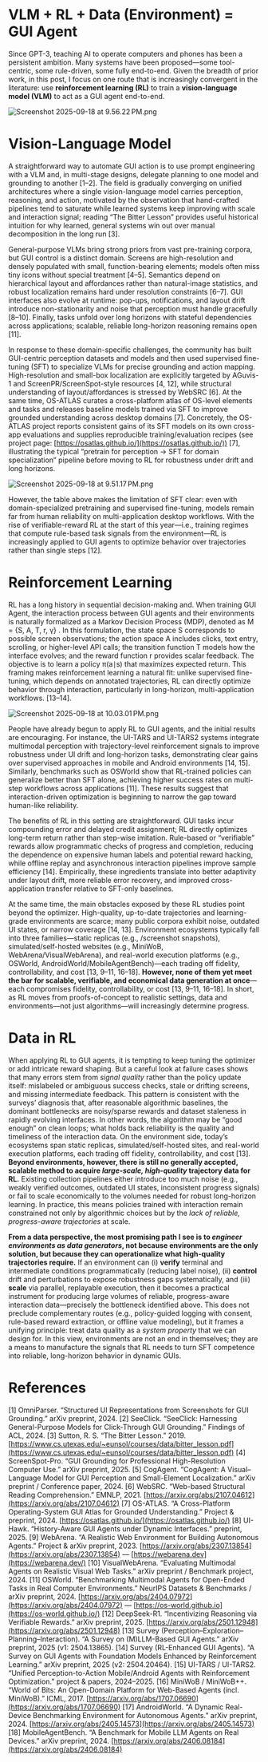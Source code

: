 # VLM + RL + Data (Environment) = GUI Agent

Since GPT-3, teaching AI to operate computers and phones has been a persistent ambition. Many systems have been proposed—some tool-centric, some rule-driven, some fully end-to-end. Given the breadth of prior work, in this post, I focus on one route that is increasingly convergent in the literature: use **reinforcement learning (RL)** to train a **vision-language model (VLM)** to act as a GUI agent end-to-end.

![Screenshot 2025-09-18 at 9.56.22 PM.png](VLM%20+%20RL%20+%20Data%20(Environment)%20=%20GUI%20Agent%20268632381ae280d0b440de9faf19ae57/Screenshot_2025-09-18_at_9.56.22_PM.png)

# Vision-Language Model

A straightforward way to automate GUI action is to use prompt engineering with a VLM and, in multi-stage designs, delegate planning to one model and grounding to another [1–2]. The field is gradually converging on unified architectures where a single vision-language model carries perception, reasoning, and action, motivated by the observation that hand-crafted pipelines tend to saturate while learned systems keep improving with scale and interaction signal; reading “The Bitter Lesson” provides useful historical intuition for why learned, general systems win out over manual decomposition in the long run [3].

General-purpose VLMs bring strong priors from vast pre-training corpora, but GUI control is a distinct domain. Screens are high-resolution and densely populated with small, function-bearing elements; models often miss tiny icons without special treatment [4–5]. Semantics depend on hierarchical layout and affordances rather than natural-image statistics, and robust localization remains hard under resolution constraints [6–7]. GUI interfaces also evolve at runtime: pop-ups, notifications, and layout drift introduce non-stationarity and noise that perception must handle gracefully [8–10]. Finally, tasks unfold over long horizons with stateful dependencies across applications; scalable, reliable long-horizon reasoning remains open [11].

In response to these domain-specific challenges, the community has built GUI-centric perception datasets and models and then used supervised fine-tuning (SFT) to specialize VLMs for precise grounding and action mapping. High-resolution and small-box localization are explicitly targeted by AGuvis-1 and ScreenPR/ScreenSpot-style resources [4, 12], while structural understanding of layout/affordances is stressed by WebSRC [6]. At the same time, OS-ATLAS curates a cross-platform atlas of OS-level elements and tasks and releases baseline models trained via SFT to improve grounded understanding across desktop domains [7]. Concretely, the OS-ATLAS project reports consistent gains of its SFT models on its own cross-app evaluations and supplies reproducible training/evaluation recipes (see project page: [https://osatlas.github.io/](https://osatlas.github.io/)) [7], illustrating the typical “pretrain for perception → SFT for domain specialization” pipeline before moving to RL for robustness under drift and long horizons.

![Screenshot 2025-09-18 at 9.51.17 PM.png](VLM%20+%20RL%20+%20Data%20(Environment)%20=%20GUI%20Agent%20268632381ae280d0b440de9faf19ae57/Screenshot_2025-09-18_at_9.51.17_PM.png)

However, the table above makes the limitation of SFT clear: even with domain-specialized pretraining and supervised fine-tuning, models remain far from human reliability on multi-application desktop workflows. With the rise of verifiable-reward RL at the start of this year—i.e., training regimes that compute rule-based task signals from the environment—RL is increasingly applied to GUI agents to optimize behavior over trajectories rather than single steps [12].

# Reinforcement Learning

RL has a long history in sequential decision-making and. When training GUI Agent, the interaction process between GUI agents and their environments is naturally formalized as a Markov Decision Process (MDP), denoted as M = {S, A, T, r, γ} . In this formulation, the state space S corresponds to possible screen observations; the action space A includes clicks, text entry, scrolling, or higher-level API calls; the transition function T models how the interface evolves; and the reward function r provides scalar feedback. The objective is to learn a policy π(a∣s) that maximizes expected return. This framing makes reinforcement learning a natural fit: unlike supervised fine-tuning, which depends on annotated trajectories, RL can directly optimize behavior through interaction, particularly in long-horizon, multi-application workflows. [13–14].

![Screenshot 2025-09-18 at 10.03.01 PM.png](VLM%20+%20RL%20+%20Data%20(Environment)%20=%20GUI%20Agent%20268632381ae280d0b440de9faf19ae57/Screenshot_2025-09-18_at_10.03.01_PM.png)

People have already begun to apply RL to GUI agents, and the initial results are encouraging. For instance, the UI-TARS and UI-TARS2 systems integrate multimodal perception with trajectory-level reinforcement signals to improve robustness under UI drift and long-horizon tasks, demonstrating clear gains over supervised approaches in mobile and Android environments [14, 15]. Similarly, benchmarks such as OSWorld show that RL-trained policies can generalize better than SFT alone, achieving higher success rates on multi-step workflows across applications [11]. These results suggest that interaction-driven optimization is beginning to narrow the gap toward human-like reliability.

The benefits of RL in this setting are straightforward. GUI tasks incur compounding error and delayed credit assignment; RL directly optimizes long-term return rather than step-wise imitation. Rule-based or “verifiable” rewards allow programmatic checks of progress and completion, reducing the dependence on expensive human labels and potential reward hacking, while offline replay and asynchronous interaction pipelines improve sample efficiency [14]. Empirically, these ingredients translate into better adaptivity under layout drift, more reliable error recovery, and improved cross-application transfer relative to SFT-only baselines.

At the same time, the main obstacles exposed by these RL studies point beyond the optimizer. High-quality, up-to-date trajectories and learning-grade environments are scarce; many public corpora exhibit noise, outdated UI states, or narrow coverage [14, 13]. Environment ecosystems typically fall into three families—static replicas (e.g., /screenshot snapshots), simulated/self-hosted websites (e.g., MiniWoB, WebArena/VisualWebArena), and real-world execution platforms (e.g., OSWorld, AndroidWorld/MobileAgentBench)—each trading off fidelity, controllability, and cost [13, 9–11, 16–18]. **However, none of them yet meet the bar for scalable, verifiable, and economical data generation at once**—each compromises fidelity, controllability, or cost [13, 9–11, 16–18]. In short, as RL moves from proofs-of-concept to realistic settings, data and environments—not just algorithms—will increasingly determine progress.

# Data in RL

When applying RL to GUI agents, it is tempting to keep tuning the optimizer or add intricate reward shaping. But a careful look at failure cases shows that many errors stem from *signal quality* rather than the policy update itself: mislabeled or ambiguous success checks, stale or drifting screens, and missing intermediate feedback. This pattern is consistent with the surveys’ diagnosis that, after reasonable algorithmic baselines, the dominant bottlenecks are noisy/sparse rewards and dataset staleness in rapidly evolving interfaces. In other words, the algorithm may be “good enough” on clean loops; what holds back reliability is the quality and timeliness of the interaction data.
On the environment side, today’s ecosystems span static replicas, simulated/self-hosted sites, and real-world execution platforms, each trading off fidelity, controllability, and cost [13]. **Beyond environments, however, there is still no generally accepted, scalable method to acquire *large-scale, high-quality* trajectory data for RL.** Existing collection pipelines either introduce too much noise (e.g., weakly verified outcomes, outdated UI states, inconsistent progress signals) or fail to scale economically to the volumes needed for robust long-horizon learning. In practice, this means policies trained with interaction remain constrained not only by algorithmic choices but by the *lack of reliable, progress-aware trajectories* at scale.

**From a data perspective, the most promising path I see is to *engineer environments as data generators*, not because environments are the only solution, but because they can operationalize what high-quality trajectories require.** If an environment can (i) **verify** terminal and intermediate conditions programmatically (reducing label noise), (ii) **control** drift and perturbations to expose robustness gaps systematically, and (iii) **scale** via parallel, replayable execution, then it becomes a practical instrument for producing large volumes of reliable, progress-aware interaction data—precisely the bottleneck identified above. This does not preclude complementary routes (e.g., policy-guided logging with consent, rule-based reward extraction, or offline value modeling), but it frames a unifying principle: treat data quality as a *system property* that we can design for. In this view, environments are not an end in themselves; they are a means to manufacture the signals that RL needs to turn SFT competence into reliable, long-horizon behavior in dynamic GUIs.

# References

[1] OmniParser. “Structured UI Representations from Screenshots for GUI Grounding.” arXiv preprint, 2024.
[2] SeeClick. “SeeClick: Harnessing General-Purpose Models for Click-Through GUI Grounding.” Findings of ACL, 2024.
[3] Sutton, R. S. “The Bitter Lesson.” 2019. [https://www.cs.utexas.edu/~eunsol/courses/data/bitter_lesson.pdf](https://www.cs.utexas.edu/~eunsol/courses/data/bitter_lesson.pdf)
[4] ScreenSpot-Pro. “GUI Grounding for Professional High-Resolution Computer Use.” arXiv preprint, 2025.
[5] CogAgent. “CogAgent: A Visual–Language Model for GUI Perception and Small-Element Localization.” arXiv preprint / Conference paper, 2024.
[6] WebSRC. “Web-based Structural Reading Comprehension.” EMNLP, 2021. [https://arxiv.org/abs/2107.04612](https://arxiv.org/abs/2107.04612)
[7] OS-ATLAS. “A Cross-Platform Operating-System GUI Atlas for Grounded Understanding.” Project & preprint, 2024. [https://osatlas.github.io/](https://osatlas.github.io/)
[8] UI-Hawk. “History-Aware GUI Agents under Dynamic Interfaces.” preprint, 2025.
[9] WebArena. “A Realistic Web Environment for Building Autonomous Agents.” Project & arXiv preprint, 2023. [https://arxiv.org/abs/2307.13854](https://arxiv.org/abs/2307.13854) — [https://webarena.dev](https://webarena.dev/)
[10] VisualWebArena. “Evaluating Multimodal Agents on Realistic Visual Web Tasks.” arXiv preprint / Benchmark project, 2024.
[11] OSWorld. “Benchmarking Multimodal Agents for Open-Ended Tasks in Real Computer Environments.” NeurIPS Datasets & Benchmarks / arXiv preprint, 2024. [https://arxiv.org/abs/2404.07972](https://arxiv.org/abs/2404.07972) — [https://os-world.github.io](https://os-world.github.io/)
[12] DeepSeek-R1. “Incentivizing Reasoning via Verifiable Rewards.” arXiv preprint, 2025. [https://arxiv.org/abs/2501.12948](https://arxiv.org/abs/2501.12948)
[13] Survey (Perception–Exploration–Planning–Interaction). “A Survey on (M)LLM-Based GUI Agents.” arXiv preprint, 2025 (v1: 2504.13865).
[14] Survey (RL-Enhanced GUI Agents). “A Survey on GUI Agents with Foundation Models Enhanced by Reinforcement Learning.” arXiv preprint, 2025 (v2: 2504.20464).
[15] UI-TARS / UI-TARS2. “Unified Perception-to-Action Mobile/Android Agents with Reinforcement Optimization.” project & papers, 2024–2025.
[16] MiniWoB / MiniWoB++. “World of Bits: An Open-Domain Platform for Web-Based Agents (incl. MiniWoB).” ICML, 2017. [https://arxiv.org/abs/1707.06690](https://arxiv.org/abs/1707.06690)
[17] AndroidWorld. “A Dynamic Real-Device Benchmarking Environment for Autonomous Agents.” arXiv preprint, 2024. [https://arxiv.org/abs/2405.14573](https://arxiv.org/abs/2405.14573)
[18] MobileAgentBench. “A Benchmark for Mobile LLM Agents on Real Devices.” arXiv preprint, 2024. [https://arxiv.org/abs/2406.08184](https://arxiv.org/abs/2406.08184)